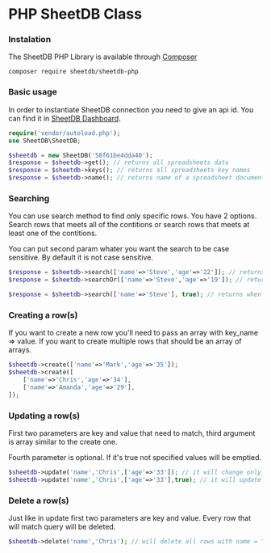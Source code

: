 # PHP SheetDB Class

### Instalation

The SheetDB PHP Library is available through [Composer](https://getcomposer.org/)

```
composer require sheetdb/sheetdb-php
```

### Basic usage

In order to instantiate SheetDB connection you need to give an api id. You can find it in [SheetDB Dashboard](https://sheetdb.io/apis).

```php
require('vendor/autoload.php');
use SheetDB\SheetDB;

$sheetdb = new SheetDB('58f61be4dda40');
$response = $sheetdb->get(); // returns all spreadsheets data
$response = $sheetdb->keys(); // returns all spreadsheets key names
$response = $sheetdb->name(); // returns name of a spreadsheet document
```

### Searching

You can use search method to find only specific rows. You have 2 options. Search rows that meets all of the contitions or search rows that meets at least one of the contitions.

You can put second param whater you want the search to be case sensitive. By default it is not case sensitive.

```php
$response = $sheetdb->search(['name'=>'Steve','age'=>'22']); // returns when name="Steve" AND age=22
$response = $sheetdb->searchOr(['name'=>'Steve','age'=>'19']); // returns when name="Steve" OR age=19

$response = $sheetdb->search(['name'=>'Steve'], true); // returns when name="Steve", this query is case sensitive
```

### Creating a row(s)

If you want to create a new row you'll need to pass an array with key_name => value. If you want to create multiple rows that should be an array of arrays.

```php
$sheetdb->create(['name'=>'Mark','age'=>'35']);
$sheetdb->create([
	['name'=>'Chris','age'=>'34'],
	['name'=>'Amanda','age'=>'29'],
]);
```

### Updating a row(s)

First two parameters are key and value that need to match, third argument is array similar to the create one.

Fourth parameter is optional. If it's true not specified values will be emptied.

```php
$sheetdb->update('name','Chris',['age'=>'33']); // it will change only age
$sheetdb->update('name','Chris',['age'=>'33'],true); // it will update age to 33 but all other values will be emptied, in this case a name
```

### Delete a row(s)

Just like in update first two parameters are key and value. Every row that will match query will be deleted.

```php
$sheetdb->delete('name','Chris'); // will delete all rows with name = "Chris"
```